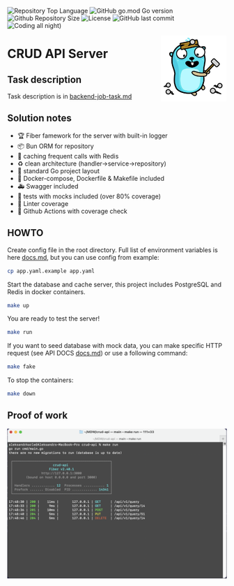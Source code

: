 ![Repository Top Language](https://img.shields.io/github/languages/top/JavaHutt/crud-api)
![GitHub go.mod Go version](https://img.shields.io/github/go-mod/go-version/JavaHutt/crud-api)
![Github Repository Size](https://img.shields.io/github/repo-size/JavaHutt/crud-api)
![License](https://img.shields.io/badge/license-MIT-green)
![GitHub last commit](https://img.shields.io/github/last-commit/JavaHutt/crud-api)
![Coding all night)](https://img.shields.io/badge/coding-all%20night%20-purple)

<img align="right" width="30%" src="./assets/gopherbuilder.png">

# CRUD API Server

## Task description

Task description is in [backend-job-task.md](./docs/backend-job-task.md)

## Solution notes

- :trophy: Fiber famework for the server with built-in logger
- :package: Bun ORM for repository
- :rocket: caching frequent calls with Redis
- :recycle: clean architecture (handler->service->repository)
- :book: standard Go project layout
- :hammer: Docker-compose, Dockerfile & Makefile included
- :ambulance: Swagger included
- :test_tube: tests with mocks included (over 80% coverage)
- :rotating_light: Linter coverage
- :safety_vest: Github Actions with coverage check

## HOWTO
Create config file in the root directory. Full list of environment variables is here [docs.md](./docs/docs.md), but you can use config from example:
```bash
cp app.yaml.example app.yaml
```
Start the database and cache server, this project includes PostgreSQL and Redis in docker containers.
```bash
make up
```
You are ready to test the server!
```bash
make run
```
If you want to seed database with mock data, you can make specific HTTP request (see API DOCS [docs.md](./docs/docs.md)) or use a following command:
```bash
make fake
```
To stop the containers:
```bash
make down
```

## Proof of work

<img src="./assets/example.png">
